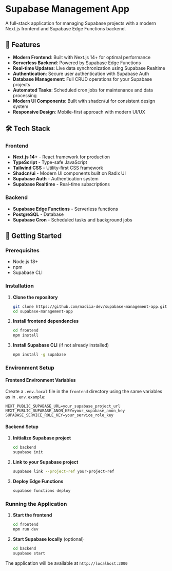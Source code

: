 # Supabase Management App

A full-stack application for managing Supabase projects with a modern Next.js frontend and Supabase Edge Functions backend.

## 🚀 Features

- **Modern Frontend**: Built with Next.js 14+ for optimal performance
- **Serverless Backend**: Powered by Supabase Edge Functions
- **Real-time Updates**: Live data synchronization using Supabase Realtime
- **Authentication**: Secure user authentication with Supabase Auth
- **Database Management**: Full CRUD operations for your Supabase projects
- **Automated Tasks**: Scheduled cron jobs for maintenance and data processing
- **Modern UI Components**: Built with shadcn/ui for consistent design system
- **Responsive Design**: Mobile-first approach with modern UI/UX

## 🛠️ Tech Stack

### Frontend

- **Next.js 14+** - React framework for production
- **TypeScript** - Type-safe JavaScript
- **Tailwind CSS** - Utility-first CSS framework
- **Shadcn/ui** - Modern UI components built on Radix UI
- **Supabase Auth** - Authentication system
- **Supabase Realtime** - Real-time subscriptions

### Backend

- **Supabase Edge Functions** - Serverless functions
- **PostgreSQL** - Database
- **Supabase Cron** - Scheduled tasks and background jobs

## 🚀 Getting Started

### Prerequisites

- Node.js 18+
- npm
- Supabase CLI

### Installation

1. **Clone the repository**

   ```bash
   git clone https://github.com/nadiia-dev/supabase-management-app.git
   cd supabase-management-app
   ```

2. **Install frontend dependencies**

   ```bash
   cd frontend
   npm install
   ```

3. **Install Supabase CLI** (if not already installed)
   ```bash
   npm install -g supabase
   ```

### Environment Setup

#### Frontend Environment Variables

Create a `.env.local` file in the `frontend` directory using the same variables as in `.env.example`:

```env
NEXT_PUBLIC_SUPABASE_URL=your_supabase_project_url
NEXT_PUBLIC_SUPABASE_ANON_KEY=your_supabase_anon_key
SUPABASE_SERVICE_ROLE_KEY=your_service_role_key
```

#### Backend Setup

1. **Initialize Supabase project**

   ```bash
   cd backend
   supabase init
   ```

2. **Link to your Supabase project**

   ```bash
   supabase link --project-ref your-project-ref
   ```

3. **Deploy Edge Functions**
   ```bash
   supabase functions deploy
   ```

### Running the Application

1. **Start the frontend**

   ```bash
   cd frontend
   npm run dev
   ```

2. **Start Supabase locally** (optional)
   ```bash
   cd backend
   supabase start
   ```

The application will be available at `http://localhost:3000`
